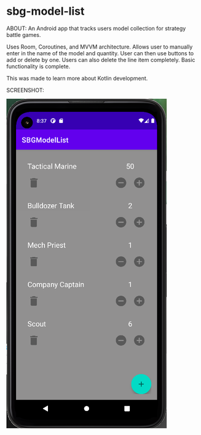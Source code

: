 # sbg-model-list

ABOUT:
An Android app that tracks users model collection for strategy battle games.

Uses Room, Coroutines, and MVVM architecture. Allows user to manually enter in the name of the model and quantity. User can then use buttons to add or delete by one. Users can also delete the line item completely. Basic functionality is complete.

This was made to learn more about Kotlin development.

SCREENSHOT:

![One](https://raw.githubusercontent.com/amvitkus/sbg-model-list/master/sbgml1.png)
